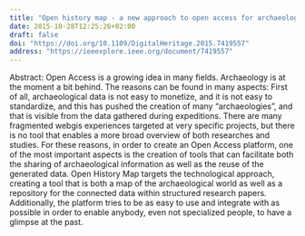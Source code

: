 ```yaml
---
title: "Open history map - a new approach to open access for archaeology and cultural heritage"
date: 2015-10-28T12:25:26+02:00
draft: false
doi: "https://doi.org/10.1109/DigitalHeritage.2015.7419557"
address: "https://ieeexplore.ieee.org/document/7419557"
---
```


Abstract:
Open Access is a growing idea in many fields. Archaeology is at the moment a bit behind. The reasons can be found in many aspects: First of all, archaeological data is not easy to monetize, and it is not easy to standardize, and this has pushed the creation of many “archaeologies”, and that is visible from the data gathered during expeditions. There are many fragmented webgis experiences targeted at very specific projects, but there is no tool that enables a more broad overview of both researches and studies. For these reasons, in order to create an Open Access platform, one of the most important aspects is the creation of tools that can facilitate both the sharing of archaeological information as well as the reuse of the generated data. Open History Map targets the technological approach, creating a tool that is both a map of the archaeological world as well as a repository for the connected data within structured research papers. Additionally, the platform tries to be as easy to use and integrate with as possible in order to enable anybody, even not specialized people, to have a glimpse at the past.
